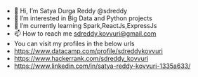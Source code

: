 - 👋 Hi, I’m Satya Durga Reddy @sdreddy
- 👀 I’m interested in Big Data and Python projects 
- 🌱 I’m currently learning Spark,ReactJs,ExpressJs
- 📫 How to reach me sdreddy.kovvuri@gmail.com
-   You can visit my profiles in the below urls
-   https://www.datacamp.com/profile/sdreddykovvuri
-   https://www.hackerrank.com/sdreddy_kovvuri
-   https://www.linkedin.com/in/satya-reddy-kovvuri-1335a633/

